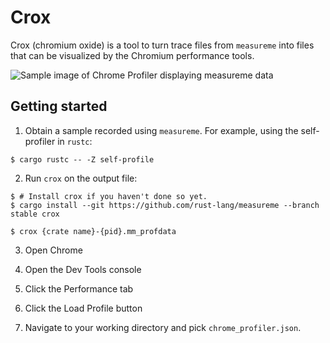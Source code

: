 # Crox

Crox (chromium oxide) is a tool to turn trace files from `measureme` into files that can be visualized by the Chromium performance tools.

![Sample image of Chrome Profiler displaying measureme data](../docs/assets/crox_sample.png)

## Getting started

1. Obtain a sample recorded using `measureme`.
For example, using the self-profiler in `rustc`:

```
$ cargo rustc -- -Z self-profile
```

2. Run `crox` on the output file:

```
$ # Install crox if you haven't done so yet.
$ cargo install --git https://github.com/rust-lang/measureme --branch stable crox

$ crox {crate name}-{pid}.mm_profdata
```

3. Open Chrome

4. Open the Dev Tools console

5. Click the Performance tab

6. Click the Load Profile button

7. Navigate to your working directory and pick `chrome_profiler.json`.
